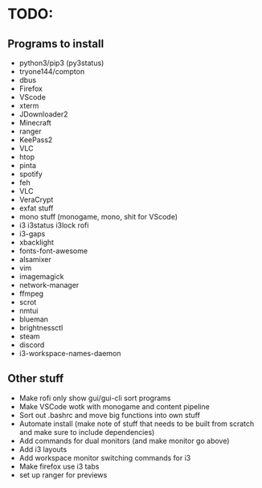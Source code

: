 # TODO:

## Programs to install

* python3/pip3 (py3status)
* tryone144/compton 
* dbus
* Firefox
* VScode
* xterm
* JDownloader2
* Minecraft
* ranger
* KeePass2
* VLC
* htop
* pinta
* spotify
* feh
* VLC
* VeraCrypt
* exfat stuff
* mono stuff (monogame, mono, shit for VScode)
* i3 i3status i3lock rofi
* i3-gaps
* xbacklight
* fonts-font-awesome
* alsamixer 
* vim 
* imagemagick
* network-manager 
* ffmpeg 
* scrot
* nmtui 
* blueman 
* brightnessctl
* steam
* discord
* i3-workspace-names-daemon

## Other stuff

* Make rofi only show gui/gui-cli sort programs
* Make VSCode wotk with monogame and content pipeline
* Sort out .bashrc and move big functions into own stuff
* Automate install (make note of stuff that needs to be built from scratch and make sure to include dependencies)
* Add commands for dual monitors (and make monitor go above)
* Add i3 layouts
* Add workspace monitor switching commands for i3
* Make firefox use i3 tabs
* set up ranger for previews
